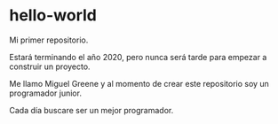 # hello-world
Mi primer repositorio.

Estará terminando el año 2020, pero nunca será tarde para empezar a construir un proyecto.

Me llamo Miguel Greene y al momento de crear este repositorio soy un programador junior.

Cada día buscare ser un mejor programador.
